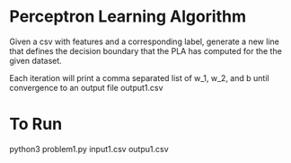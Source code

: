 # Perceptron Learning Algorithm

Given a csv with features and a corresponding label, generate a new line that defines the decision boundary that the PLA has computed for the the given dataset.

Each iteration will print a comma separated list of w_1, w_2, and b until convergence to an output file output1.csv

# To Run

python3 problem1.py input1.csv outpu1.csv

